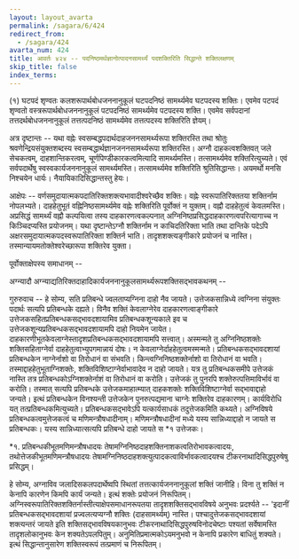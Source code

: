 ```yaml
---
layout: layout_avarta
permalink: /sagara/6/424
redirect_from:
  - /sagara/424
avarta_num: 424
title: आवर्तः ४२४ -- पदनिष्ठमर्थज्ञानोत्पादनसामर्थ्यं पदशक्तिरिति सिद्धान्ते शक्तिलक्षणम्
skip_title: false
index_terms: 
---
```


(१) घटपदं शृण्वतः कलशरूपार्थबोधजननानुकूलं घटपदनिष्ठं सामर्थ्यमेव घटपदस्य शक्तिः। एवमेव पटपदं शृण्वतो वस्त्ररूपार्थबोधजननानुकूलं
पटपदनिष्ठं सामर्थ्यमेव पटपदस्य शक्ति। एवमेव सर्वपदानां तत्तदर्थबोधजननानुकूलं तत्तत्पदनिष्ठं सामर्थ्यमेव तत्तत्पदस्य शक्तिरिति ज्ञेयम्।

अत्र दृष्टान्तः -- यथा वह्नेः स्वसम्बद्धपदार्थदाहजननसामर्थ्यरूपा शक्तिरस्ति
तथा श्रोतुः श्रवणेन्द्रियसंयुक्तशब्दस्य स्वसम्बद्धार्थज्ञानजननसामर्थ्यरूपा शक्तिरस्ति।
अग्नौ दाहकत्वशक्तिवत् जले सेचकत्वम्, दाहशान्तिकरत्वम्, चूर्णपिण्डीकारकत्वमित्यादि सामर्थ्यमस्ति। तत्सामर्थ्यमेव शक्तिरित्युच्यते। एवं सर्वपदार्थेषु
स्वस्वकार्यजननानुकूलं सामर्थ्यमस्ति। तत्सामर्थ्यमेव शक्तिरिति श्रुतिसिद्धान्तः।
अयमर्थो मनसि निश्चयेन धार्यः। नैयायिकादिसिद्धान्तस्तु हेयः।

आक्षेपः --
वर्णसमुदायात्मकपदातिरिक्तशक्त्यभावादीश्वरेच्छैव शक्तिः।
वह्नेः स्वरूपातिरिक्ततया शक्तिर्नाम नोपलभ्यते। दाहहेतुभूतं वह्निनिष्ठसामर्थ्यमेव वह्नेः शक्तिरिति पूर्वोक्तं न युक्तम्। वह्नौ दाहहेतुत्वं केवलमस्ति। अप्रसिद्धं सामर्थ्यं वह्नौ कल्पयित्वा तस्य दाहकारणत्वकल्पनात्
अग्निनिष्ठप्रसिद्धदाहकारणत्वपरित्यागाच्च न किञ्चिदप्यस्ति प्रयोजनम्। यथा
दृष्टान्तेऽग्नौ शक्तिर्नाम न काचिदतिरिक्ता भाति तथा दान्तिके पदेऽपि
अक्षरसमुदायात्मकपदस्वरूपातिरिक्ता शक्तिर्न भाति। तादृशशक्त्यङ्गीकारे
प्रयोजनं च नास्ति। तस्मान्यायमतोक्तेश्वरेच्छारूपा शक्तिरेव युक्ता।

पूर्वोक्ताक्षेपस्य समाधानम् --

अग्न्यादौ अग्न्याद्यतिरिक्तदाहादिकार्यजननानुकूलसामर्थ्यरूपशक्तिसद्भावकथनम् --

गुरुरुवाच -- हे सोम्य, सति प्रतिबन्धे ज्वलताप्यग्निना दाहो नैव
जायते। उत्तेजकसान्निध्ये त्वग्निना संयुक्तः पदार्थः सत्यपि प्रतिबन्धके दह्यते।
विनैव शक्तिं केवलाग्नेरेव दाहकारणत्वाङ्गीकारे उत्तेजकसहितप्रतिबन्धकसद्भावदशायामिव प्रतिबन्धकशून्यकाले इव च उत्तेजकशून्यप्रतिबन्धकसद्भावदशायामपि दाहो नियमेन जायेत। दाहकारणीभूतकेवलाग्नेस्तादृशप्रतिबन्धकसद्भावदशायामपि सत्त्वात्। अस्मन्मते तु अग्निनिष्ठशक्तेः शक्तिसहिताग्नेर्वा दाहहेतुत्वाभ्युपगमान्नायं दोषः। न केवलाग्नेर्दाहहेतुत्वमस्मन्मते। प्रतिबन्धकसद्भावदशायां प्रतिबन्धकेन नाग्नेर्नाशो वा तिरोधानं वा
संभवति। किन्त्वग्निनिष्ठशक्तेर्नाशो वा तिरोधानं वा भवति। तस्माद्दाहहेतुभूताग्निशक्तेः, शक्तिविशिष्टाग्नेर्वाभावादेव न दाहो जायते। यत्र तु प्रतिबन्धकसमीपे उत्तेजकं नास्ति तत्र प्रतिबन्धकोऽग्निशक्तेर्नाशं वा तिरोधानं वा
करोति। उत्तेजकं तु पुनरपि शक्तेरुत्पत्तिमाविर्भावं वा करोति। तस्मात् सत्यपि
प्रतिबन्धके उत्तेजकमाहात्म्यात् दाहकशक्तेः शक्तिविशिष्टाग्नेर्वा सद्भावाद्दाहो
जन्यते। इत्थं प्रतिबन्धकेन विनश्यन्ती उत्तेजकेन पुनरुत्पद्यमाना चाग्नेः
शक्तिरेव दाहकारणम्। कार्यविरोधि यत् तत्प्रतिबन्धकमित्युच्यते। प्रतिबन्धकसद्भावेऽपि यत्कार्यसाधकं तदुत्तेजकमिति कथ्यते। अग्निविषये
प्रतिबन्धकत्वमुत्तेजकत्वं च मणिमन्त्रौषधादीनाम्। मणिमन्त्रौषधादीनां मध्ये
यस्य सान्निध्याद्दाहो न जायते स प्रतिबन्धकः। यस्य सान्निध्यात्सत्यपि
प्रतिबन्धे दाहो जायते स *१ उत्तेजकः।

<div class="footnote" markdown="1">
*१. प्रतिबन्धकीभूतमणिमन्त्रौषधादयः
तेषामग्निनिष्ठदाहशक्तिनाशकत्वतिरोभावकत्वादयः, 
तथोत्तेजकीभूतमणिमन्त्रौषधादयः
तेषामग्निनिष्ठदाहशक्त्युत्पादकत्वाविर्भावकत्वादयश्च टीकरनाथादिसिद्धपुरुषेषु प्रसिद्धम्।
</div>

हे सोम्य, अग्नाविव जलादिसकलपदार्थेष्वपि स्थितां तत्तत्कार्यजननानुकूलां शक्तिं जानीहि। विना तु शक्तिं न केनापि कारणेन
किमपि कार्यं जन्यते। इत्थं शक्तेः प्रयोजनं निरूपितम्। अग्निस्वरूपातिरिक्तशक्तिर्नास्तीत्याक्षेपसमाधानरूपतया तादृशशक्तिसद्भावविषये अनुभवः
प्रदर्श्यते -- 'इदानीं प्रतिबन्धकसद्भावदशायां प्रज्वलत्यप्यग्नौ शक्तिः (दाहसामर्थ्यम्) नास्ति। पश्चादुत्तेजकसद्भावदशायां शक्त्यन्तरं जायते इति
शक्तिसद्भावविषयकानुभवः टीकरनाथादिसिद्धपुरुषविनोदचेष्टाः पश्यतां सर्वेषामस्ति तादृशलोकानुभवः केन शक्यतेऽपलपितुम्। अनुमितिप्रमात्मकोऽयमनुभवो न केनापि प्रकारेण बाधितुं शक्यते। इत्थं सिद्धान्तानुसारेण
शक्तिस्वरूपं तत्प्रमाणं च निरूपितम्।
